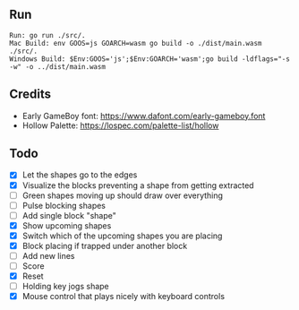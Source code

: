 ## Run
```
Run: go run ./src/.
Mac Build: env GOOS=js GOARCH=wasm go build -o ./dist/main.wasm ./src/.
Windows Build: $Env:GOOS='js';$Env:GOARCH='wasm';go build -ldflags="-s -w" -o ../dist/main.wasm
```

## Credits
- Early GameBoy font: https://www.dafont.com/early-gameboy.font
- Hollow Palette: https://lospec.com/palette-list/hollow

## Todo
- [x] Let the shapes go to the edges
- [x] Visualize the blocks preventing a shape from getting extracted
- [ ] Green shapes moving up should draw over everything
- [ ] Pulse blocking shapes
- [ ] Add single block "shape"
- [x] Show upcoming shapes
- [x] Switch which of the upcoming shapes you are placing
- [x] Block placing if trapped under another block
- [ ] Add new lines
- [ ] Score
- [x] Reset
- [ ] Holding key jogs shape
- [x] Mouse control that plays nicely with keyboard controls